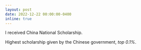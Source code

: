 ```yaml
---
layout: post
date: 2022-12-22 00:00:00-0400
inline: true
---
```


I received China National Scholarship.

Highest scholarship given by the Chinese government, *top 0.1%*.
